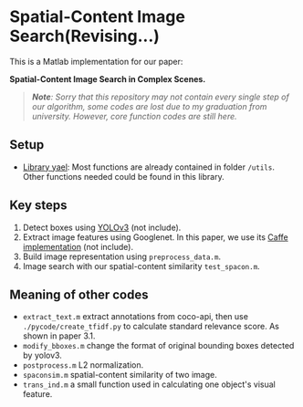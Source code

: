 # Spatial-Content Image Search(Revising...)
This is a Matlab implementation for our paper: 

**Spatial-Content Image Search in Complex Scenes.**

> ***Note**: Sorry that this repository may not contain every single step of our algorithm, some codes are lost due to my graduation from university. However, core function codes are still here.*

## Setup
* [Library yael][1]: Most functions are already contained in folder `/utils`. Other functions needed could be found in this library.

## Key steps
1. Detect boxes using [YOLOv3][2] (not include). 
2. Extract image features using Googlenet. In this paper, we use its [Caffe implementation][3] (not include).
3. Build image representation using `preprocess_data.m`.
4. Image search with our spatial-content similarity `test_spacon.m`.

## Meaning of other codes
* `extract_text.m` extract annotations from coco-api, then use `./pycode/create_tfidf.py` to calculate standard relevance score. As shown in paper 3.1.
* `modify_bboxes.m` change the format of original bounding boxes detected by yolov3.
* `postprocess.m` L2 normalization.
* `spaconsim.m` spatial-content similarity of two image.
* `trans_ind.m` a small function used in calculating one object's visual feature.



[1]: https://gforge.inria.fr/projects/yael/ "yael home"
[2]: https://pjreddie.com/darknet/yolo/ "YOLO"
[3]: https://github.com/BVLC/caffe "Caffe"

